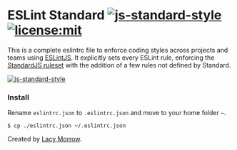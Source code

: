 # ESLint Standard [![js-standard-style](https://img.shields.io/badge/code%20style-standard-brightgreen.svg)](http://standardjs.com) [![license:mit](https://img.shields.io/badge/license-mit-blue.svg)](https://opensource.org/licenses/MIT)

This is a complete eslintrc file to enforce coding styles across projects and teams using [ESLintJS](http://eslint.org/). It explicitly sets every ESLint rule, enforcing the [StandardJS ruleset](./standard.md) with the addition of a few rules not defined by Standard.

[![js-standard-style](https://cdn.rawgit.com/standard/standard/master/badge.svg)](http://standardjs.com)


### Install

Rename `eslintrc.json` to `.eslintrc.json` and move to your home folder `~`.

`$ cp ./eslintrc.json ~/.eslintrc.json`

Created by [Lacy Morrow](https://github.com/lacymorrow).
